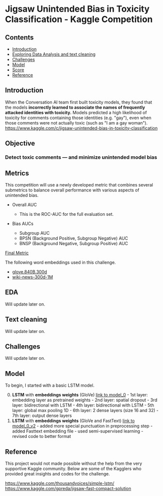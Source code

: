 # Jigsaw Unintended Bias in Toxicity Classification - Kaggle Competition

## Contents
- [Introduction](#Introduction)
- [Exploring Data Analysis and text cleaning](#EDA)
- [Challenges](#Challenges)
- [Model](#Model)
- [Score](#Score)
- [Reference](#Reference)

## Introduction

When the Conversation AI team first built toxicity models, they found that the models **incorrectly learned to associate the names of frequently attacked identities with toxicity.** Models predicted a high likelihood of toxicity for comments containing those identities (e.g. "gay"), even when those comments were not actually toxic (such as "I am a gay woman").
https://www.kaggle.com/c/jigsaw-unintended-bias-in-toxicity-classification


## Objective
### Detect toxic comments ― and minimize unintended model bias

## Metrics

This competition will use a newly developed metric that combines several submetrics to balance overall performance with various aspects of unintended bias.

- Overall AUC
  - This is the ROC-AUC for the full evaluation set.

- Bias AUCs
  - Subgroup AUC
  - BPSN (Background Positive, Subgroup Negative) AUC
  - BNSP (Background Negative, Subgroup Positive) AUC

[Final Metric](https://www.kaggle.com/c/jigsaw-unintended-bias-in-toxicity-classification/overview/evaluation)

The following word embeddings used in this challenge.
- [glove.840B.300d](https://nlp.stanford.edu/projects/glove/)
- [wiki-news-300d-1M](https://fasttext.cc/docs/en/english-vectors.html)


## EDA

Will update later on.

## Text cleaning

Will update later on.

## Challenges

Will update later on.


## Model
To begin, I started with a basic LSTM model.

  0. **LSTM** with **embeddings weights** (GloVe) [link to model_0](xxx)
    - 1st layer: embedding layer as pretrained weights
    - 2nd layer: spatial dropout
    - 3rd layer: bidirectional with LSTM
    - 4th layer: bidirectional with LSTM
    - 5th layer: global max pooling 1D
    - 6th layer: 2 dense layers (size 16 and 32)
    - 7th layer: output dense layers
  1. **LSTM** with **embeddings weights** (GloVe and FastText) [link to model_0_v2](xxx)
    - added more special punctuation in preprocessing step
    - added Fasttext embedding file
    - used semi-supervised learning
    - revised code to better format

## Reference

This project would not made possible without the help from the very supportive Kaggle community. Below are some of the Kagglers who provided great insights and codes for the challenge.

https://www.kaggle.com/thousandvoices/simple-lstm/
https://www.kaggle.com/gpreda/jigsaw-fast-compact-solution
